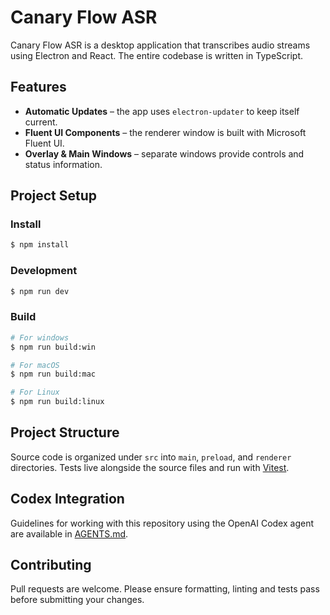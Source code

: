 # Canary Flow ASR

Canary Flow ASR is a desktop application that transcribes audio streams using Electron and React. The entire codebase is written in TypeScript.

## Features

- **Automatic Updates** – the app uses `electron-updater` to keep itself current.
- **Fluent UI Components** – the renderer window is built with Microsoft Fluent UI.
- **Overlay & Main Windows** – separate windows provide controls and status information.

## Project Setup

### Install

```bash
$ npm install
```

### Development

```bash
$ npm run dev
```

### Build

```bash
# For windows
$ npm run build:win

# For macOS
$ npm run build:mac

# For Linux
$ npm run build:linux
```

## Project Structure

Source code is organized under `src` into `main`, `preload`, and `renderer` directories. Tests live alongside the source files and run with [Vitest](https://vitest.dev).

## Codex Integration

Guidelines for working with this repository using the OpenAI Codex agent are available in [AGENTS.md](./AGENTS.md).

## Contributing

Pull requests are welcome. Please ensure formatting, linting and tests pass before submitting your changes.
